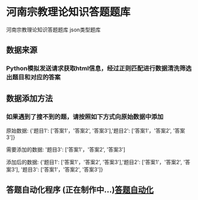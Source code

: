 # 河南宗教理论知识答题题库
河南宗教理论知识答题题库 json类型题库



## 数据来源

### Python模拟发送请求获取html信息，经过正则匹配进行数据清洗筛选出题目和对应的答案


## 数据添加方法

### 如果遇到了搜不到的题，请按照如下方式向原始数据中添加
原始数据: {'题目1': ['答案1'，'答案2', '答案3'],'题目2': ['答案1'，'答案2', '答案3']}

需要添加的数据: '题目3': ['答案1'，'答案2', '答案3']

添加后的数据: {'题目1': ['答案1'，'答案2', '答案3'],'题目2': ['答案1'，'答案2', '答案3'], '题目3': ['答案1'，'答案2', '答案3']}



## 答题自动化程序 (正在制作中...)[答题自动化](#) 

